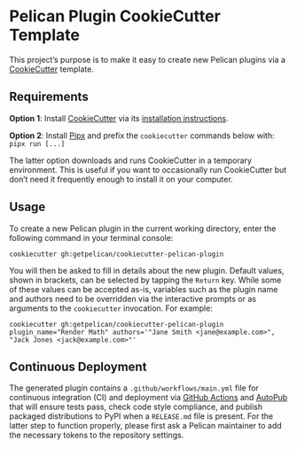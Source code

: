 # Pelican Plugin CookieCutter Template

This project’s purpose is to make it easy to create new Pelican plugins via a [CookieCutter][] template.

## Requirements

**Option 1**: Install [CookieCutter][] via its [installation instructions](https://cookiecutter.readthedocs.io/en/latest/installation.html).

**Option 2**: Install [Pipx][] and prefix the `cookiecutter` commands below with: `pipx run [...]`

The latter option downloads and runs CookieCutter in a temporary environment. This is useful if you want to occasionally run CookieCutter but don’t need it frequently enough to install it on your computer.

## Usage

To create a new Pelican plugin in the current working directory, enter the following command in your terminal console:

    cookiecutter gh:getpelican/cookiecutter-pelican-plugin

You will then be asked to fill in details about the new plugin. Default values, shown in brackets, can be selected by tapping the `Return` key. While some of these values can be accepted as-is, variables such as the plugin name and authors need to be overridden via the interactive prompts or as arguments to the `cookiecutter` invocation. For example:

    cookiecutter gh:getpelican/cookiecutter-pelican-plugin plugin_name="Render Math" authors='"Jane Smith <jane@example.com>", "Jack Jones <jack@example.com>"'

## Continuous Deployment

The generated plugin contains a `.github/workflows/main.yml` file for continuous integration (CI) and deployment via [GitHub Actions][] and [AutoPub][] that will ensure tests pass, check code style compliance, and publish packaged distributions to PyPI when a `RELEASE.md` file is present. For the latter step to function properly, please first ask a Pelican maintainer to add the necessary tokens to the repository settings.


[CookieCutter]: https://github.com/cookiecutter/cookiecutter
[Pipx]: https://github.com/pipxproject/pipx
[GitHub Actions]: https://github.com/features/actions
[AutoPub]: https://justinmayer.com/projects/autopub/
